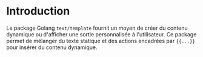 # Introduction

Le package Golang `text/template` fournit un moyen de créer du contenu dynamique ou d'afficher une sortie personnalisée à l'utilisateur. Ce package permet de mélanger du texte statique et des actions encadrées par `{{...}}` pour insérer du contenu dynamique.
